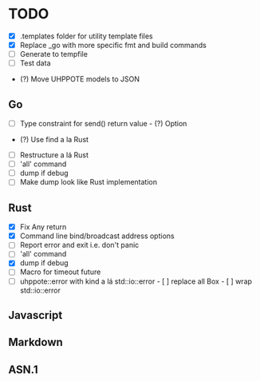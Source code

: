# TODO

- [x] .templates folder for utility template files
- [x] Replace _go with more specific fmt and build commands
- [ ] Generate to tempfile
- [ ] Test data
- (?) Move UHPPOTE models to JSON

## Go

- [ ] Type constraint for send() return value
      - (?) Option
- (?) Use find a la Rust
- [ ] Restructure a lá Rust
- [ ] 'all' command
- [ ] dump if debug
- [ ] Make dump look like Rust implementation

## Rust

- [x] Fix Any return 
- [x] Command line bind/broadcast address options
- [ ] Report error and exit i.e. don't panic
- [ ] 'all' command
- [x] dump if debug
- [ ] Macro for timeout future
- [ ] uhppote::error with kind a lá std::io::error
      - [ ] replace all Box<dyn Error>
      - [ ] wrap std::io::error

## Javascript

## Markdown

## ASN.1

